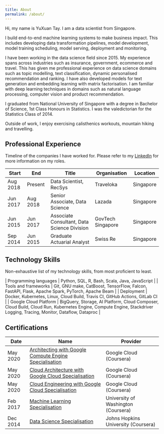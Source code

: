 ```yaml
---
title: About
permalink: /about/
---
```


Hi, my name is YuXuan Tay. 
I am a data scientist from Singapore.

I build end-to-end machine learning systems to make business impact.
This includes developing data transformation pipelines, model development, 
model training scheduling, model serving, deployment and monitoring.

I have been working in the data science field since 2015.
My experience spans across industries 
such as insurance, government, ecommerce and travel.
This has given me professional experience on data science domains 
such as topic modelling, text classification, 
dynamic personalised recommendation and ranking.
I have also developed models for text generation 
and embedding learning with matrix factorisation.
I am familiar with deep learning techniques in domains
such as natural language processing, computer vision 
and product recommendation.

I graduated from National University of Singapore with a degree in
Bachelor of Science, 1st Class Honours in Statistics.
I was the valedictorian for the Statistics Class of 2014.

Outside of work, I enjoy exercising calisthenics workouts, 
mountain hiking and travelling.

## Professional Experience

Timeline of the companies I have worked for.
Please refer to my [LinkedIn][linkedin] for more information on my roles.

| Start    | End      | Title | Organisation | Location |
|----------|----------|-------|--------------|----------|
| Aug 2018 | Present  | Data Scientist, RecSys | Traveloka | Singapore |
| Jun 2017 | Aug 2018 | Senior Associate, Data Science | Lazada | Singapore |
| Jun 2015 | Jun 2017 | Associate Consultant, Data Science Division | GovTech Singapore | Singapore |
| Sep 2014 | Jun 2015 | Graduate Actuarial Analyst | Swiss Re | Singapore |

## Technology Skills

Non-exhaustive list of my technology skills, from most proficient to least.

| Programming languages | Python, SQL, R, Bash, Scala, Java, JavaScript |
| Tools and frameworks  | Git, GNU make, CatBoost, TensorFlow, Falcon, FastAPI, Flask, Apache Spark, PyTorch, Apache Beam |
| Deployment            | Docker, Kubernetes, Linux, Cloud Build, Travis CI, GitHub Actions, GitLab CI |
| Google Cloud Platform | BigQuery, Storage, AI Platform, Cloud Composer, Cloud Build, Cloud Run, Kubernetes Engine, Compute Engine, Stackdriver Logging, Tracing, Monitor, Dataflow, Dataproc |

## Certifications

| Date     | Name | Provider |
|----------|------|----------|
| May 2020 | [Architecting with Google Compute Engine Specialisation][gce-architect] | Google Cloud (Coursera) |
| May 2020 | [Cloud Architecture with Google Cloud Specialisation][gcp-architect] | Google Cloud (Coursera) |
| May 2020 | [Cloud Engineering with Google Cloud Specialisation][gcp-engineer] | Google Cloud (Coursera) |
| Feb 2017 | [Machine Learning Specialisation][ml-uwash] | University of Washington (Coursera) |
| Dec 2014 | [Data Science Specialisation][ds-jhu] | Johns Hopkins University (Coursera) |

[linkedin]: https://linkedin.com/in/yxtay/
[gce-architect]: https://www.coursera.org/account/accomplishments/specialization/SFEPZZJTKHZN
[gcp-architect]: https://www.coursera.org/account/accomplishments/professional-cert/WQ3YHDAUPLNR
[gcp-engineer]: https://www.coursera.org/account/accomplishments/professional-cert/3YWGSEP6SLR5
[ml-uwash]: https://www.coursera.org/account/accomplishments/specialization/A5XP8XBL4LLH
[ds-jhu]: https://www.coursera.org/account/accomplishments/specialization/7RcZBonkEe

